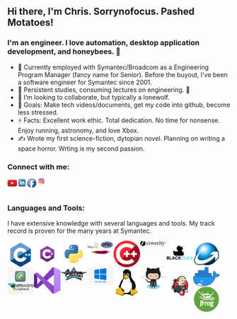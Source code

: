 ## Hi there, I'm Chris. Sorrynofocus. Pashed Motatoes!

### I'm an engineer. I love automation, desktop application development, and honeybees. 🐝

- 🔭 Currently employed with Symantec/Broadcom as a Engineering Program Manager (fancy name for Senior). Before the buyout, I've been a software engineer for Symantec since 2001. 
- 🌱 Persistent studies, consuming lectures on engineering. 🤣
- 👯 I’m looking to collaborate, but typically a lonewolf.
- 🥅 Goals: Make tech videos/documents, get my code into github, become less stressed. 
- ⚡ Facts: Excellent work ethic. Total dedication. No time for nonsense. Enjoy running, astronomy, and love Xbox.
- ✍️ Wrote my first science-fiction, dytopian novel. Planning on writing a space horror. Wrting is my second passion.  

### Connect with me:

[<img align="left" alt="YouTube" width="22px" src="https://raw.githubusercontent.com/sorrynofocus/sorrynofocus/master/icons/youtube.png" />][youtube]
[<img align="left" alt="LinkedIn" width="22px" src="https://raw.githubusercontent.com/sorrynofocus/sorrynofocus/master/icons/linkedin.png" />][linkedin]
[<img align="left" alt="facebook" width="22px" src="https://raw.githubusercontent.com/sorrynofocus/sorrynofocus/master/icons/facebook.png" />][facebook]
[<img align="left" alt="Instagram" width="22px" src="https://raw.githubusercontent.com/sorrynofocus/sorrynofocus/master/icons/instagram.jpg" />][instagram]

<br /><br />

### Languages and Tools:

I have extensive knowledge with several languages and tools. My track record is proven for the many years at Symantec.

[<img align="left" alt="cplusplus" width="60px" src="https://raw.githubusercontent.com/sorrynofocus/sorrynofocus/master/icons/c-logo.png" />][cplusplus]
[<img align="left" alt="csharp" width="60px" src="https://raw.githubusercontent.com/sorrynofocus/sorrynofocus/master/icons/csharp.png" />][csharp]
[<img align="left" alt="python" width="60px" src="https://raw.githubusercontent.com/sorrynofocus/sorrynofocus/master/icons/python.png" />][python]
[<img align="left" alt="php" width="60px" src="https://raw.githubusercontent.com/sorrynofocus/sorrynofocus/master/icons/phpmyadmin.png" />][php]
[<img align="left" alt="cbuilder" width="60px" src="https://raw.githubusercontent.com/sorrynofocus/sorrynofocus/master/icons/c-builder.png" />][cbuilder]
[<img align="left" alt="coverity" width="60px" src="https://raw.githubusercontent.com/sorrynofocus/sorrynofocus/master/icons/coverity-logo.png" />][coverity]
[<img align="left" alt="blackduck" width="60px" src="https://raw.githubusercontent.com/sorrynofocus/sorrynofocus/master/icons/blackduck.png" />][blackduck]
[<img align="left" alt="inno" width="60px" src="https://raw.githubusercontent.com/sorrynofocus/sorrynofocus/master/icons/inno_setup.png" />][inno]
[<img align="left" alt="vsphere" width="60px" src="https://raw.githubusercontent.com/sorrynofocus/sorrynofocus/master/icons/vmware-vsphere.png" />][vsphere]
[<img align="left" alt="visualstudio" width="60px" src="https://raw.githubusercontent.com/sorrynofocus/sorrynofocus/master/icons/vs2019.png" />][visualstudio]
[<img align="left" alt="groovy" width="60px" src="https://raw.githubusercontent.com/sorrynofocus/sorrynofocus/master/icons/groovy.png" />][groovy]
[<img align="left" alt="win10" width="60px" src="https://raw.githubusercontent.com/sorrynofocus/sorrynofocus/master/icons/win10.jpg" />][win10]
[<img align="left" alt="linux" width="60px" src="https://raw.githubusercontent.com/sorrynofocus/sorrynofocus/master/icons/linux.png" />][Linux]
[<img align="left" alt="github" width="60px" src="https://raw.githubusercontent.com/sorrynofocus/sorrynofocus/master/icons/github.png" />][GitHub]
[<img align="left" alt="jenkins" width="60px" src="https://raw.githubusercontent.com/sorrynofocus/sorrynofocus/master/icons/jenkins.png" />][Jenkins]
[<img align="left" alt="docker" width="60px" src="https://raw.githubusercontent.com/sorrynofocus/sorrynofocus/master/icons/docker.png" />][Docker]
[<img align="left" alt="artifactory" width="60px" src="https://raw.githubusercontent.com/sorrynofocus/sorrynofocus/master/icons/jfrog.png" />][Artifactory]



<br />
<br />



<!-- <img align="left" alt="codeSTACKr's Github Stats" src="https://github-readme-stats.vercel.app/api?username=sorrynofocus&show_icons=true&hide_border=true" /> -->

[facebook]: https://www.facebook.com/sorrynofocus/
[youtube]: https://www.youtube.com/user/christopherwinters
[instagram]: https://www.instagram.com/sorrynofocus/
[linkedin]: https://www.linkedin.com/in/christopherwinters/

[cplusplus]: https://en.wikipedia.org/wiki/C++
[csharp]: https://docs.microsoft.com/en-us/dotnet/csharp/
[python]: https://www.python.org/
[php]: https://www.php.net/
[cbuilder]: https://www.embarcadero.com/products/cbuilder/
[coverity]: https://www.synopsys.com/software-integrity/security-testing/static-analysis-sast.html
[blackduck]: https://www.synopsys.com/software-integrity/security-testing/software-composition-analysis.html
[inno]: https://jrsoftware.org/isinfo.php
[vsphere]: https://www.vmware.com/products/vsphere.html
[visualstudio]: https://visualstudio.microsoft.com/vs/
[groovy]: http://www.groovy-lang.org/
[win10]: https://www.microsoft.com/en-us/windows/features
[Linux]: https://en.wikipedia.org/wiki/Linux
[GitHub]: https://www.github.com
[Jenkins]: https://www.jenkins.io/
[Docker]: https://www.docker.com
[Artifactory]: https://jfrog.com/artifactory





<!--
**sorrynofocus/sorrynofocus** is a ✨ _special_ ✨ repository because its `README.md` (this file) appears on your GitHub profile.

Here are some ideas to get you started:

- 🔭 I’m currently working on ...
- 🌱 I’m currently learning ...
- 👯 I’m looking to collaborate on ...
- 🤔 I’m looking for help with ...
- 💬 Ask me about ...
- 📫 How to reach me: ...
- 😄 Pronouns: ...
- ⚡ Fun fact: ...
-->
